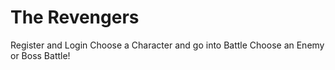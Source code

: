 # The Revengers

Register and Login
Choose a Character and go into Battle
Choose an Enemy or Boss
Battle!